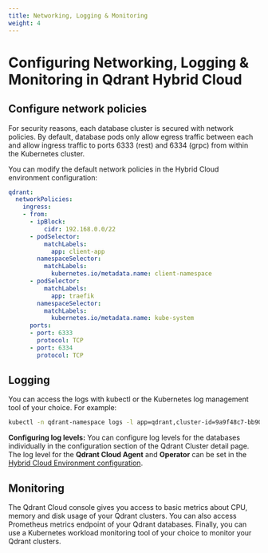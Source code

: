 ```yaml
---
title: Networking, Logging & Monitoring
weight: 4
---
```

# Configuring Networking, Logging & Monitoring in Qdrant Hybrid Cloud

## Configure network policies

For security reasons, each database cluster is secured with network policies. By default, database pods only allow egress traffic between each and allow ingress traffic to ports 6333 (rest) and 6334 (grpc) from within the Kubernetes cluster.

You can modify the default network policies in the Hybrid Cloud environment configuration:

```yaml
qdrant:
  networkPolicies:
    ingress:
    - from:
      - ipBlock:
          cidr: 192.168.0.0/22
      - podSelector:
          matchLabels:
            app: client-app
        namespaceSelector:
          matchLabels:
            kubernetes.io/metadata.name: client-namespace
      - podSelector:
          matchLabels:
            app: traefik
        namespaceSelector:
          matchLabels:
            kubernetes.io/metadata.name: kube-system
      ports:
      - port: 6333
        protocol: TCP
      - port: 6334
        protocol: TCP      
```

## Logging

You can access the logs with kubectl or the Kubernetes log management tool of your choice. For example:

```bash
kubectl -n qdrant-namespace logs -l app=qdrant,cluster-id=9a9f48c7-bb90-4fb2-816f-418a46a74b24
```

**Configuring log levels:** You can configure log levels for the databases individually in the configuration section of the Qdrant Cluster detail page. The log level for the **Qdrant Cloud Agent** and **Operator** can be set in the [Hybrid Cloud Environment configuration](/documentation/hybrid-cloud/operator-configuration/).

## Monitoring

The Qdrant Cloud console gives you access to basic metrics about CPU, memory and disk usage of your Qdrant clusters. You can also access Prometheus metrics endpoint of your Qdrant databases. Finally, you can use a Kubernetes workload monitoring tool of your choice to monitor your Qdrant clusters.
